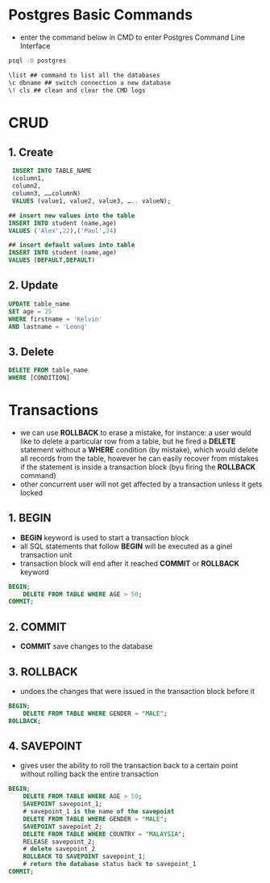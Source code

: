 # **Postgres Basic Commands**
- enter the command below in CMD to enter Postgres Command Line Interface
```cmd
psql -U postgres
```
```cmd
\list ## command to list all the databases
\c dbname ## switch connection a new database
\! cls ## clean and clear the CMD logs
```

# **CRUD**
## **1. Create**
```sql
 INSERT INTO TABLE_NAME  
 (column1,  
 column2,  
 column3, ……columnN)   
 VALUES (value1, value2, value3, ….. valueN); 

## insert new values into the table
INSERT INTO student (name,age) 
VALUES ('Alex',22),('Paul',24)

## insert default values into table
INSERT INTO student (name,age)
VALUES (DEFAULT,DEFAULT)
```
## **2. Update**
```sql
UPDATE table_name 
SET age = 25 
WHERE firstname = 'Kelvin' 
AND lastname = 'Leong'
```
## **3. Delete**
```sql
DELETE FROM table_name
WHERE [CONDITION]
```


# **Transactions**
- we can use **ROLLBACK** to erase a mistake, for instance: a user would like to delete a particular row from a table, but he fired a **DELETE** statement without a **WHERE** condition (by mistake), which would delete all records from the table, however he can easily recover from mistakes if the statement is inside a transaction block (byu firing the **ROLLBACK** command)
- other concurrent user will not get affected by a transaction unless it gets locked
## **1. BEGIN**
- **BEGIN** keyword is used to start a transaction block
- all SQL statements that follow **BEGIN** will be executed as a ginel transaction unit
- transaction block will end after it reached **COMMIT** or **ROLLBACK** keyword
```sql
BEGIN;
    DELETE FROM TABLE WHERE AGE > 50;
COMMIT;
```
## **2. COMMIT**
- **COMMIT** save changes to the database
## **3. ROLLBACK**
- undoes the changes that were issued in the transaction block before it
```sql
BEGIN;
    DELETE FROM TABLE WHERE GENDER = "MALE";
ROLLBACK;
```
## **4. SAVEPOINT**
- gives user the ability to roll the transaction back to a certain point without rolling back the entire transaction
```sql
BEGIN;
    DELETE FROM TABLE WHERE AGE > 50;
    SAVEPOINT savepoint_1; 
    # savepoint_1 is the name of the savepoint
    DELETE FROM TABLE WHERE GENDER = "MALE";
    SAVEPOINT savepoint_2;
    DELETE FROM TABLE WHERE COUNTRY = "MALAYSIA";
    RELEASE savepoint_2;
    # delete savepoint_2
    ROLLBACK TO SAVEPOINT savepoint_1;
    # return the database status back to savepoint_1
COMMIT;
```